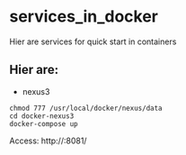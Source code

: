 # services_in_docker
Hier are services for quick start in containers

## Hier are:

- nexus3
```
chmod 777 /usr/local/docker/nexus/data
cd docker-nexus3
docker-compose up
```
Access: http://<ip>:8081/